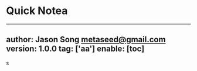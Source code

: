 # Quick Notea
---
author: Jason Song <metaseed@gmail.com>
version: 1.0.0
tag: ['aa']
enable: [toc]
---

s